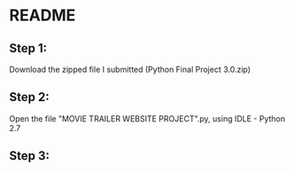 # README 
## Step 1:
Download the zipped file I submitted (Python Final Project 3.0.zip)
## Step 2:
Open the file "MOVIE TRAILER WEBSITE PROJECT".py, using IDLE - Python 2.7
## Step 3:

